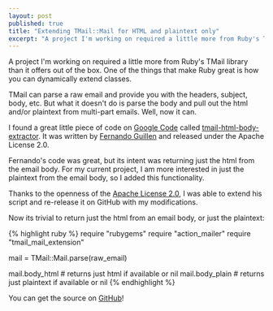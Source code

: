 ```yaml
---
layout: post
published: true
title: "Extending TMail::Mail for HTML and plaintext only"
excerpt: "A project I'm working on required a little more from Ruby's TMail library than it offers out of the box."
---
```


A project I'm working on required a little more from Ruby's TMail library than it offers out of the box. One of the things that make Ruby great is how you can dynamically extend classes.

TMail can parse a raw email and provide you with the headers, subject, body, etc. But what it doesn't do is parse the body and pull out the html and/or plaintext from multi-part emails. Well, now it can.

I found a great little piece of code on [Google Code][1] called [tmail-html-body-extractor][2]. It was written by [Fernando Guillen][3] and released under the Apache License 2.0.

Fernando's code was great, but its intent was returning just the html from the email body. For my current project, I am more interested in just the plaintext from the email body, so I added this functionality.

Thanks to the openness of the [Apache License 2.0][4], I was able to extend his script and re-release it on GitHub with my modifications.

Now its trivial to return just the html from an email body, or just the plaintext:

{% highlight ruby %}
require "rubygems"
require "action_mailer"
require "tmail_mail_extension"

mail = TMail::Mail.parse(raw_email)

mail.body_html  # returns just html if available or nil
mail.body_plain # returns just plaintext if available or nil
{% endhighlight %}

You can get the source on [GitHub][5]!


[1]: http://code.google.com
[2]: http://code.google.com/p/tmail-html-body-extractor/
[3]: http://fernandoguillen.info
[4]: http://www.apache.org/licenses/LICENSE-2.0
[5]: http://github.com/jerodsanto/tmail_body_extractors/tree/master

